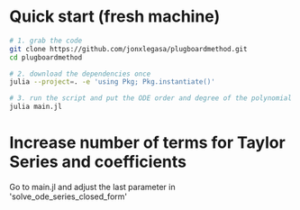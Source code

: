 # Quick start (fresh machine)
```bash
# 1. grab the code
git clone https://github.com/jonxlegasa/plugboardmethod.git
cd plugboardmethod

# 2. download the dependencies once
julia --project=. -e 'using Pkg; Pkg.instantiate()'

# 3. run the script and put the ODE order and degree of the polynomial
julia main.jl
```


# Increase number of terms for Taylor Series and coefficients
Go to main.jl and adjust the last parameter in 'solve_ode_series_closed_form'
